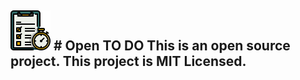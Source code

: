 ![openToDoLogo](./assets/logo.png) # Open TO DO
This is an open source project. This project is MIT Licensed. 
---
